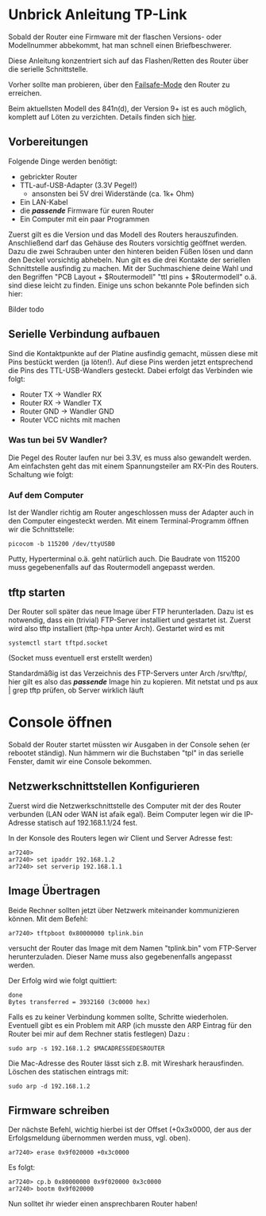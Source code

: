 # Unbrick Anleitung TP-Link
Sobald der Router eine Firmware mit der flaschen Versions- oder Modellnummer abbekommt, hat man schnell einen Briefbeschwerer.

Diese Anleitung konzentriert sich auf das Flashen/Retten des Router über die serielle Schnittstelle.

Vorher sollte man probieren, über den [Failsafe-Mode](http://wiki.openwrt.org/doc/howto/generic.failsafe) den Router zu erreichen.

Beim aktuellsten Modell des 841n(d), der Version 9+ ist es auch möglich, komplett auf Löten zu verzichten. Details finden sich [hier](http://wiki.openwrt.org/toh/tp-link/tl-wr841nd#v9_without_serial).

## Vorbereitungen
Folgende Dinge werden benötigt:
* gebrickter Router
* TTL-auf-USB-Adapter (3.3V Pegel!)
  * ansonsten bei 5V drei Widerstände (ca. 1k+ Ohm)
* Ein LAN-Kabel
* die ***passende*** Firmware für euren Router
* Ein Computer mit ein paar Programmen

Zuerst gilt es die Version und das Modell des Routers herauszufinden. Anschließend darf das Gehäuse des Routers vorsichtig geöffnet werden. Dazu die zwei Schrauben unter den hinteren beiden Füßen lösen und dann den Deckel vorsichtig abhebeln.
Nun gilt es die drei Kontakte der seriellen Schnittstelle ausfindig zu machen. Mit der Suchmaschiene deine Wahl und den Begriffen "PCB Layout + $Routermodell" "ttl pins  + $Routermodell" o.ä. sind diese leicht zu finden. Einige uns schon bekannte Pole befinden sich hier:

Bilder todo

## Serielle Verbindung aufbauen
Sind die Kontaktpunkte auf der Platine ausfindig gemacht, müssen diese mit Pins bestückt werden (ja löten!). Auf diese Pins werden jetzt entsprechend die Pins des TTL-USB-Wandlers gesteckt. 
Dabei erfolgt das Verbinden wie folgt:
* Router TX -> Wandler RX
* Router RX -> Wandler TX
* Router GND -> Wandler GND
* Router VCC nichts mit machen

### Was tun bei 5V Wandler?
Die Pegel des Router laufen nur bei 3.3V, es muss also gewandelt werden. Am einfachsten geht das mit einem Spannungsteiler am RX-Pin des Routers.
Schaltung wie folgt:

### Auf dem Computer
Ist der Wandler richtig am Router angeschlossen muss der Adapter auch in den Computer eingesteckt werden. Mit einem Terminal-Programm öffnen wir die Schnittstelle:
```
picocom -b 115200 /dev/ttyUSB0 
```
Putty, Hyperterminal o.ä. geht natürlich auch.
Die Baudrate von 115200 muss gegebenenfalls auf das Routermodell angepasst werden.

## tftp starten
Der Router soll später das neue Image über FTP herunterladen. Dazu ist es notwendig, dass ein (trivial) FTP-Server installiert und gestartet ist.
Zuerst wird also tftp installiert (tftp-hpa unter Arch).
Gestartet wird es mit
```
systemctl start tftpd.socket
```
(Socket muss eventuell erst erstellt werden)

Standardmäßig ist das Verzeichnis des FTP-Servers unter Arch /srv/tftp/, hier gilt es also das ***passende*** Image hin zu kopieren. 
Mit netstat und ps aux | grep tftp prüfen, ob Server wirklich läuft


# Console öffnen
Sobald der Router startet müssten wir Ausgaben in der Console sehen (er rebootet ständig). Nun hämmern wir die Buchstaben "tpl" in das serielle Fenster, damit wir eine Console bekommen.

## Netzwerkschnittstellen Konfigurieren
Zuerst wird die Netzwerkschnittstelle des Computer mit der des Router verbunden (LAN oder WAN ist afaik egal). Beim Computer legen wir die IP-Adresse statisch auf 192.168.1.1/24 fest.

In der Konsole des Routers legen wir Client und Server Adresse fest:
```
ar7240> 
ar7240> set ipaddr 192.168.1.2
ar7240> set serverip 192.168.1.1
```
## Image Übertragen
Beide Rechner sollten jetzt über Netzwerk miteinander kommunizieren können. Mit dem Befehl:
```
ar7240> tftpboot 0x80000000 tplink.bin
```
versucht der Router das Image mit dem Namen "tplink.bin" vom FTP-Server herunterzuladen. Dieser Name muss also gegebenenfalls angepasst werden.

Der Erfolg wird wie folgt quittiert:
```
done
Bytes transferred = 3932160 (3c0000 hex)
```
Falls es zu keiner Verbindung kommen sollte, Schritte wiederholen. Eventuell gibt es ein Problem mit ARP (ich musste den ARP Eintrag für den Router bei mir auf dem Rechner statis festlegen)
Dazu : 
```
sudo arp -s 192.168.1.2 $MACADRESSEDESROUTER
```
Die Mac-Adresse des Router lässt sich z.B. mit Wireshark herausfinden. Löschen des statischen eintrags mit:
```
sudo arp -d 192.168.1.2
```
## Firmware schreiben
Der nächste Befehl, wichtig hierbei ist der Offset (+0x3x0000, der aus der Erfolgsmeldung übernommen werden muss, vgl. oben).
```
ar7240> erase 0x9f020000 +0x3c0000
```
Es folgt:
```
ar7240> cp.b 0x80000000 0x9f020000 0x3c0000
ar7240> bootm 0x9f020000
```
Nun solltet ihr wieder einen ansprechbaren Router haben!

